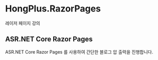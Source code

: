 # HongPlus.RazorPages
레이저 페이지 강의
## ASR.NET Core Razor Pages
 ASR.NET Core Razor Pages 를 사용하여 간단한 블로그 압 출력을 진행합니다.
